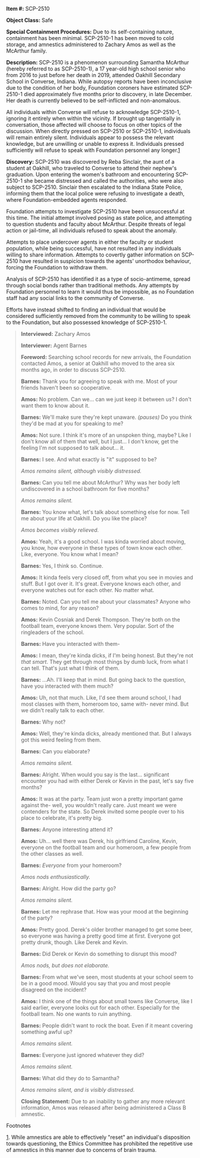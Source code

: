 **Item #:** SCP-2510

**Object Class:** Safe

**Special Containment Procedures:** Due to its self-containing nature, containment has been minimal. SCP-2510-1 has been moved to cold storage, and amnestics administered to Zachary Amos as well as the McArthur family.

**Description:** SCP-2510 is a phenomenon surrounding Samantha McArthur (hereby referred to as SCP-2510-1), a 17 year-old high school senior who from 2016 to just before her death in 2019, attended Oakhill Secondary School in Converse, Indiana. While autopsy reports have been inconclusive due to the condition of her body, Foundation coroners have estimated SCP-2510-1 died approximately five months prior to discovery, in late December. Her death is currently believed to be self-inflicted and non-anomalous.

All individuals within Converse will refuse to acknowledge SCP-2510-1, ignoring it entirely when within the vicinity. If brought up tangentially in conversation, those affected will choose to focus on other topics of the discussion. When directly pressed on SCP-2510 or SCP-2510-1, individuals will remain entirely silent. Individuals appear to possess the relevant knowledge, but are unwilling or unable to express it. Individuals pressed sufficiently will refuse to speak with Foundation personnel any longer.[1](javascript:;)

**Discovery:** SCP-2510 was discovered by Reba Sinclair, the aunt of a student at Oakhill, who traveled to Converse to attend their nephew's graduation. Upon entering the women's bathroom and encountering SCP-2510-1 she became distressed and called the authorities, who were also subject to SCP-2510. Sinclair then escalated to the Indiana State Police, informing them that the local police were refusing to investigate a death, where Foundation-embedded agents responded.

Foundation attempts to investigate SCP-2510 have been unsuccessful at this time. The initial attempt involved posing as state police, and attempting to question students and faculty about McArthur. Despite threats of legal action or jail-time, all individuals refused to speak about the anomaly.

Attempts to place undercover agents in either the faculty or student population, while being successful, have not resulted in any individuals willing to share information. Attempts to covertly gather information on SCP-2510 have resulted in suspicion towards the agents' unorthodox behaviour, forcing the Foundation to withdraw them.

Analysis of SCP-2510 has identified it as a type of socio-antimeme, spread through social bonds rather than traditional methods. Any attempts by Foundation personnel to learn it would thus be impossible, as no Foundation staff had any social links to the community of Converse.

Efforts have instead shifted to finding an individual that would be considered sufficiently removed from the community to be willing to speak to the Foundation, but also possessed knowledge of SCP-2510-1.

> **Interviewed:** Zachary Amos
> 
> **Interviewer:** Agent Barnes
> 
> **Foreword:** Searching school records for new arrivals, the Foundation contacted Amos, a senior at Oakhill who moved to the area six months ago, in order to discuss SCP-2510.
> 
> **<Begin Log>**
> 
> **Barnes:** Thank you for agreeing to speak with me. Most of your friends haven't been so cooperative.
> 
> **Amos:** No problem. Can we… can we just keep it between us? I don't want them to know about it.
> 
> **Barnes:** We'll make sure they're kept unaware. _(pauses)_ Do you think they'd be mad at you for speaking to me?
> 
> **Amos:** Not sure. I think it's more of an unspoken thing, maybe? Like I don't know all of them that well, but I just… I don't know, get the feeling I'm not supposed to talk about… it.
> 
> **Barnes:** I see. And what exactly is "it" supposed to be?
> 
> _Amos remains silent, although visibly distressed._
> 
> **Barnes:** Can you tell me about McArthur? Why was her body left undiscovered in a school bathroom for five months?
> 
> _Amos remains silent._
> 
> **Barnes:** You know what, let's talk about something else for now. Tell me about your life at Oakhill. Do you like the place?
> 
> _Amos becomes visibly relieved._
> 
> **Amos:** Yeah, it's a good school. I was kinda worried about moving, you know, how everyone in these types of town know each other. Like, everyone. You know what I mean?
> 
> **Barnes:** Yes, I think so. Continue.
> 
> **Amos:** It kinda feels very closed off, from what you see in movies and stuff. But I got over it. It's great. Everyone knows each other, and everyone watches out for each other. No matter what.
> 
> **Barnes:** Noted. Can you tell me about your classmates? Anyone who comes to mind, for any reason?
> 
> **Amos:** Kevin Cosniak and Derek Thompson. They're both on the football team, everyone knows them. Very popular. Sort of the ringleaders of the school.
> 
> **Barnes:** Have you interacted with them-
> 
> **Amos:** I mean, they're kinda dicks, if I'm being honest. But they're not _that smart_. They get through most things by dumb luck, from what I can tell. That's just what I think of them.
> 
> **Barnes:** …Ah. I'll keep that in mind. But going back to the question, have you interacted with them much?
> 
> **Amos:** Uh, not that much. Like, I'd see them around school, I had most classes with them, homeroom too, same with- never mind. But we didn't really talk to each other.
> 
> **Barnes:** Why not?
> 
> **Amos:** Well, they're kinda dicks, already mentioned that. But I always got this weird feeling from them.
> 
> **Barnes:** Can you elaborate?
> 
> _Amos remains silent._
> 
> **Barnes:** Alright. When would you say is the last… significant encounter you had with either Derek or Kevin in the past, let's say five months?
> 
> **Amos:** It was at the party. Team just won a pretty important game against the- well, you wouldn't really care. Just meant we were contenders for the state. So Derek invited some people over to his place to celebrate, it's pretty big.
> 
> **Barnes:** Anyone interesting attend it?
> 
> **Amos:** Uh… well there was Derek, his girlfriend Caroline, Kevin, everyone on the football team and our homeroom, a few people from the other classes as well.
> 
> **Barnes:** _Everyone_ from your homeroom?
> 
> _Amos nods enthusiastically._
> 
> **Barnes:** Alright. How did the party go?
> 
> _Amos remains silent._
> 
> **Barnes:** Let me rephrase that. How was your mood at the beginning of the party?
> 
> **Amos:** Pretty good. Derek's older brother managed to get some beer, so everyone was having a pretty good time at first. Everyone got pretty drunk, though. Like Derek and Kevin.
> 
> **Barnes:** Did Derek or Kevin do something to disrupt this mood?
> 
> _Amos nods, but does not elaborate._
> 
> **Barnes:** From what we've seen, most students at your school seem to be in a good mood. Would you say that you and most people disagreed on the incident?
> 
> **Amos:** I think one of the things about small towns like Converse, like I said earlier, everyone looks out for each other. Especially for the football team. No one wants to ruin anything.
> 
> **Barnes:** People didn't want to rock the boat. Even if it meant covering something awful up?
> 
> _Amos remains silent._
> 
> **Barnes:** Everyone just ignored whatever they did?
> 
> _Amos remains silent._
> 
> **Barnes:** What did they do to Samantha?
> 
> _Amos remains silent, and is visibly distressed._
> 
> **<End Log>**
> 
> **Closing Statement:** Due to an inability to gather any more relevant information, Amos was released after being administered a Class B amnestic.

Footnotes

[1](javascript:;). While amnestics are able to effectively "reset" an individual's disposition towards questioning, the Ethics Committee has prohibited the repetitive use of amnestics in this manner due to concerns of brain trauma.